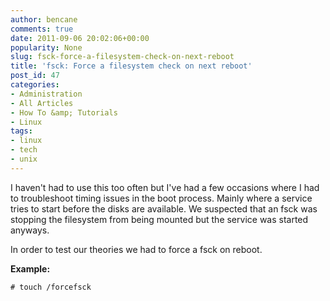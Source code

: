 ```yaml
---
author: bencane
comments: true
date: 2011-09-06 20:02:06+00:00
popularity: None
slug: fsck-force-a-filesystem-check-on-next-reboot
title: 'fsck: Force a filesystem check on next reboot'
post_id: 47
categories:
- Administration
- All Articles
- How To &amp; Tutorials
- Linux
tags:
- linux
- tech
- unix
---
```


I haven't had to use this too often but I've had a few occasions where I had to troubleshoot timing issues in the boot process. Mainly where a service tries to start before the disks are available. We suspected that an fsck was stopping the filesystem from being mounted but the service was started anyways.

In order to test our theories we had to force a fsck on reboot.

**Example:**

    # touch /forcefsck

